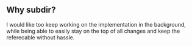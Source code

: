 ## Why subdir?

I would like too keep working on the implementation in the background, while being able to easily stay on the top of all changes and keep the referecable without hassle. 
